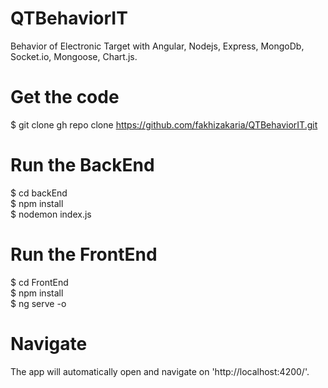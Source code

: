 # QTBehaviorIT
Behavior of Electronic Target with Angular, Nodejs, Express, MongoDb, Socket.io, Mongoose, Chart.js.

# Get the code
$ git clone gh repo clone https://github.com/fakhizakaria/QTBehaviorIT.git

# Run the BackEnd
$ cd backEnd <br>
$ npm install <br>
$ nodemon index.js

# Run the FrontEnd
$ cd FrontEnd <br>
$ npm install <br>
$ ng serve -o

# Navigate
The app will automatically open and navigate on 'http://localhost:4200/'.
